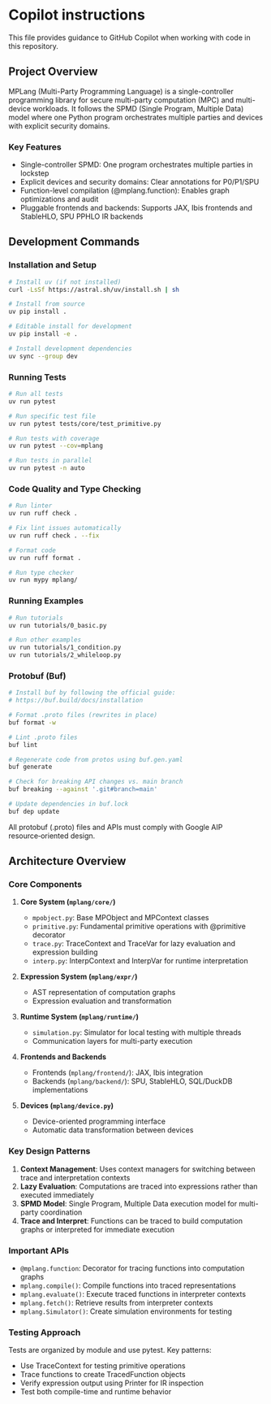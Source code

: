 # Copilot instructions

This file provides guidance to GitHub Copilot when working with code in this repository.

## Project Overview

MPLang (Multi-Party Programming Language) is a single-controller programming library for secure multi-party computation (MPC) and multi-device workloads. It follows the SPMD (Single Program, Multiple Data) model where one Python program orchestrates multiple parties and devices with explicit security domains.

### Key Features
- Single-controller SPMD: One program orchestrates multiple parties in lockstep
- Explicit devices and security domains: Clear annotations for P0/P1/SPU
- Function-level compilation (@mplang.function): Enables graph optimizations and audit
- Pluggable frontends and backends: Supports JAX, Ibis frontends and StableHLO, SPU PPHLO IR backends

## Development Commands

### Installation and Setup
```bash
# Install uv (if not installed)
curl -LsSf https://astral.sh/uv/install.sh | sh

# Install from source
uv pip install .

# Editable install for development
uv pip install -e .

# Install development dependencies
uv sync --group dev
```

### Running Tests
```bash
# Run all tests
uv run pytest

# Run specific test file
uv run pytest tests/core/test_primitive.py

# Run tests with coverage
uv run pytest --cov=mplang

# Run tests in parallel
uv run pytest -n auto
```

### Code Quality and Type Checking
```bash
# Run linter
uv run ruff check .

# Fix lint issues automatically
uv run ruff check . --fix

# Format code
uv run ruff format .

# Run type checker
uv run mypy mplang/
```

### Running Examples
```bash
# Run tutorials
uv run tutorials/0_basic.py

# Run other examples
uv run tutorials/1_condition.py
uv run tutorials/2_whileloop.py
```

### Protobuf (Buf)

```bash
# Install buf by following the official guide:
# https://buf.build/docs/installation

# Format .proto files (rewrites in place)
buf format -w

# Lint .proto files
buf lint

# Regenerate code from protos using buf.gen.yaml
buf generate

# Check for breaking API changes vs. main branch
buf breaking --against '.git#branch=main'

# Update dependencies in buf.lock
buf dep update
```

All protobuf (.proto) files and APIs must comply with Google AIP resource‑oriented design.

## Architecture Overview

### Core Components

1. **Core System (`mplang/core/`)**
   - `mpobject.py`: Base MPObject and MPContext classes
   - `primitive.py`: Fundamental primitive operations with @primitive decorator
   - `trace.py`: TraceContext and TraceVar for lazy evaluation and expression building
   - `interp.py`: InterpContext and InterpVar for runtime interpretation

2. **Expression System (`mplang/expr/`)**
   - AST representation of computation graphs
   - Expression evaluation and transformation

3. **Runtime System (`mplang/runtime/`)**
   - `simulation.py`: Simulator for local testing with multiple threads
   - Communication layers for multi-party execution

4. **Frontends and Backends**
   - Frontends (`mplang/frontend/`): JAX, Ibis integration
   - Backends (`mplang/backend/`): SPU, StableHLO, SQL/DuckDB implementations

5. **Devices (`mplang/device.py`)**
   - Device-oriented programming interface
   - Automatic data transformation between devices

### Key Design Patterns

1. **Context Management**: Uses context managers for switching between trace and interpretation contexts
2. **Lazy Evaluation**: Computations are traced into expressions rather than executed immediately
3. **SPMD Model**: Single Program, Multiple Data execution model for multi-party coordination
4. **Trace and Interpret**: Functions can be traced to build computation graphs or interpreted for immediate execution

### Important APIs

- `@mplang.function`: Decorator for tracing functions into computation graphs
- `mplang.compile()`: Compile functions into traced representations
- `mplang.evaluate()`: Execute traced functions in interpreter contexts
- `mplang.fetch()`: Retrieve results from interpreter contexts
- `mplang.Simulator()`: Create simulation environments for testing

### Testing Approach

Tests are organized by module and use pytest. Key patterns:
- Use TraceContext for testing primitive operations
- Trace functions to create TracedFunction objects
- Verify expression output using Printer for IR inspection
- Test both compile-time and runtime behavior

